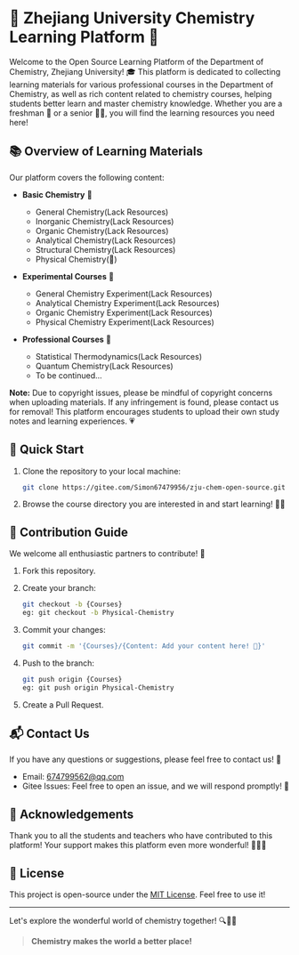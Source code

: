 
# 🎉 Zhejiang University Chemistry Learning Platform 🌟

Welcome to the Open Source Learning Platform of the Department of Chemistry, Zhejiang University! 🎓 This platform is dedicated to collecting learning materials for various professional courses in the Department of Chemistry, as well as rich content related to chemistry courses, helping students better learn and master chemistry knowledge. Whether you are a freshman 👶 or a senior 🧑‍🔬, you will find the learning resources you need here!

## 📚 Overview of Learning Materials

Our platform covers the following content:

- **Basic Chemistry** 📖
  - General Chemistry(Lack Resources)
  - Inorganic Chemistry(Lack Resources)
  - Organic Chemistry(Lack Resources)
  - Analytical Chemistry(Lack Resources)
  - Structural Chemistry(Lack Resources)
  - Physical Chemistry(🚀)
  
- **Experimental Courses** 🧪
  - General Chemistry Experiment(Lack Resources)
  - Analytical Chemistry Experiment(Lack Resources)
  - Organic Chemistry Experiment(Lack Resources)
  - Physical Chemistry Experiment(Lack Resources)

- **Professional Courses** 🔬
  - Statistical Thermodynamics(Lack Resources)
  - Quantum Chemistry(Lack Resources)
  - To be continued...

**Note:** Due to copyright issues, please be mindful of copyright concerns when uploading materials. If any infringement is found, please contact us for removal! This platform encourages students to upload their own study notes and learning experiences. 💗 

## 🚀 Quick Start

1. Clone the repository to your local machine:
   ```bash
   git clone https://gitee.com/Simon67479956/zju-chem-open-source.git
   ```

2. Browse the course directory you are interested in and start learning! 📖✨

## 🤝 Contribution Guide

We welcome all enthusiastic partners to contribute! 💪

1. Fork this repository.
2. Create your branch:
   ```bash
   git checkout -b {Courses} 
   eg: git checkout -b Physical-Chemistry
   ```

3. Commit your changes:
   ```bash
   git commit -m '{Courses}/{Content: Add your content here! 🚀}'
   ```

4. Push to the branch:
   ```bash
   git push origin {Courses}
   eg: git push origin Physical-Chemistry
   ```

5. Create a Pull Request.

## 📬 Contact Us

If you have any questions or suggestions, please feel free to contact us! 📧

- Email: 674799562@qq.com
- Gitee Issues: Feel free to open an issue, and we will respond promptly! 📝

## 🌟 Acknowledgements

Thank you to all the students and teachers who have contributed to this platform! Your support makes this platform even more wonderful! 👏👏👏

## 📜 License

This project is open-source under the [MIT License](LICENSE). Feel free to use it!

---

Let's explore the wonderful world of chemistry together! 🔍🔬✨

> **Chemistry makes the world a better place!**

